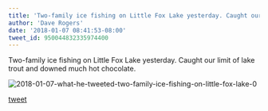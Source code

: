 ```yaml
---
title: 'Two-family ice fishing on Little Fox Lake yesterday. Caught our limit of...'
author: 'Dave Rogers'
date: '2018-01-07 08:41:53-08:00'
tweet_id: 950044832335974400
---
```

Two-family ice fishing on Little Fox Lake yesterday. Caught our limit of lake trout and downed much hot chocolate.

![2018-01-07-what-he-tweeted-two-family-ice-fishing-on-little-fox-lake-0](/heap/2018-01-07-what-he-tweeted-two-family-ice-fishing-on-little-fox-lake-0.jpg)

[tweet](https://twitter.com/yukondude/status/950044832335974400)
